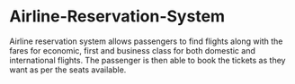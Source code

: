 # Airline-Reservation-System
 
Airline reservation system allows passengers to find flights along with the fares for economic, first and
business class for both domestic and international flights. The passenger is then able to book the tickets as
they want as per the seats available.
